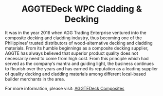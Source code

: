 <h1 align="center">AGGTEDeck WPC Cladding & Decking</h1>
<p>It was in the year 2016 when AGG Trading Enterprise ventured into the composite decking and cladding industry, thus becoming one of the Philippines’ trusted distributors of wood-alternative decking and cladding materials. From its humble beginnings as a composite decking supplier, AGGTE has always believed that superior product quality does not necessarily need to come from high cost. From this principle which had served as the company’s mantra and guiding light, the business continues to flourish over the years and has earned its reputation as a leading supplier of quality decking and cladding materials among different local-based builder merchants in the area. </p>

For more information, please visit: [AGGTEDeck Composites](https://www.aggtedeck.com)






